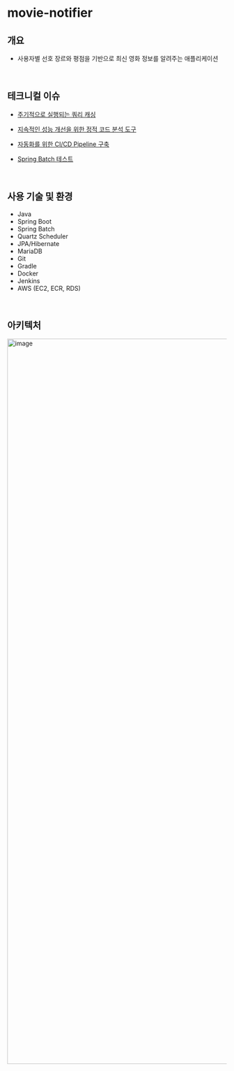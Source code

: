 # movie-notifier

## 개요
- 사용자별 선호 장르와 평점을 기반으로 최신 영화 정보를 알려주는 애플리케이션
<br>

## 테크니컬 이슈
- [주기적으로 실행되는 쿼리 캐싱](https://github.com/iamjunhyeok/movie-notifier/wiki/%EC%A3%BC%EA%B8%B0%EC%A0%81%EC%9C%BC%EB%A1%9C-%EC%8B%A4%ED%96%89%EB%90%98%EB%8A%94-%EC%BF%BC%EB%A6%AC-%EC%BA%90%EC%8B%B1)

- [지속적인 성능 개선을 위한 정적 코드 분석 도구](https://github.com/iamjunhyeok/pet-sitter-and-walk-mate/wiki/%EC%A7%80%EC%86%8D%EC%A0%81%EC%9D%B8-%EC%84%B1%EB%8A%A5-%EA%B0%9C%EC%84%A0%EC%9D%84-%EC%9C%84%ED%95%9C-%EC%A0%95%EC%A0%81-%EC%BD%94%EB%93%9C-%EB%B6%84%EC%84%9D-%EB%8F%84%EA%B5%AC)

- [자동화를 위한 CI/CD Pipeline 구축](https://github.com/iamjunhyeok/pet-sitter-and-walk-mate/wiki/%EC%9E%90%EB%8F%99%ED%99%94%EB%A5%BC-%EC%9C%84%ED%95%9C-CI-CD-Pipeline-%EA%B5%AC%EC%B6%95)

- [Spring Batch 테스트](https://github.com/iamjunhyeok/movie-notifier/wiki/Spring-Batch-%ED%85%8C%EC%8A%A4%ED%8A%B8)
<br>

## 사용 기술 및 환경
- Java
- Spring Boot
- Spring Batch
- Quartz Scheduler
- JPA/Hibernate
- MariaDB
- Git
- Gradle
- Docker
- Jenkins
- AWS (EC2, ECR, RDS)
<br>

## 아키텍처
<img width="1660" alt="image" src="https://github.com/iamjunhyeok/movie-notifier/assets/93698160/9845f71e-8693-467d-9b24-b990d341987f">
<br>
